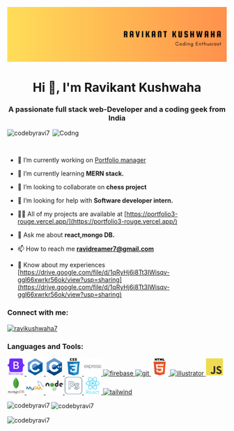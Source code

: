 ![logo](https://github.com/codebyravi7/codebyravi7/blob/main/Black%20Gold%20Minimalist%20Elegant%20Business%20LinkedIn%20Banner%20(2).png)
<h1 align="center">Hi 👋, I'm Ravikant Kushwaha</h1>
<h3 align="center">A passionate full stack web-Developer and a coding geek from India</h3>
<img align ="right" alt="Codng" width="400" src="https://media1.giphy.com/media/v1.Y2lkPTc5MGI3NjExeHhweml6ZHhzNWtzcGE5bWVmaGI3OGw4Nnpxem1xb3JxNWFnbHZvciZlcD12MV9pbnRlcm5hbF9naWZfYnlfaWQmY3Q9Zw/unxCGmTuBvwo2djRLA/giphy.webp">
<p align="left"> <img src="https://komarev.com/ghpvc/?username=codebyravi7&label=Profile%20views&color=0e75b6&style=flat" alt="codebyravi7" /> </p>

<p align="left"> <a href="https://twitter.com/" target="blank"><img src="https://img.shields.io/twitter/follow/?logo=twitter&style=for-the-badge" alt="" /></a> </p>

- 🔭 I’m currently working on [Portfolio manager](https://algosphere-frontend.vercel.app/)

- 🌱 I’m currently learning **MERN stack.**

- 👯 I’m looking to collaborate on **chess project**

- 🤝 I’m looking for help with **Software developer intern.**

- 👨‍💻 All of my projects are available at [https://portfolio3-rouge.vercel.app/](https://portfolio3-rouge.vercel.app/)

- 💬 Ask me about **react,mongo DB.**

- 📫 How to reach me **ravidreamer7@gmail.com**

- 📄 Know about my experiences [https://drive.google.com/file/d/1qRyHj6i8Tt3IWisqv-ggl66xwrkr56ok/view?usp=sharing](https://drive.google.com/file/d/1qRyHj6i8Tt3IWisqv-ggl66xwrkr56ok/view?usp=sharing)

<h3 align="left">Connect with me:</h3>
<p align="left">
<a href="https://www.leetcode.com/ravikushwaha7" target="blank"><img align="center" src="https://raw.githubusercontent.com/rahuldkjain/github-profile-readme-generator/master/src/images/icons/Social/leet-code.svg" alt="ravikushwaha7" height="30" width="40" /></a>
</p>

<h3 align="left">Languages and Tools:</h3>
<p align="left"> <a href="https://getbootstrap.com" target="_blank" rel="noreferrer"> <img src="https://raw.githubusercontent.com/devicons/devicon/master/icons/bootstrap/bootstrap-plain-wordmark.svg" alt="bootstrap" width="40" height="40"/> </a> <a href="https://www.cprogramming.com/" target="_blank" rel="noreferrer"> <img src="https://raw.githubusercontent.com/devicons/devicon/master/icons/c/c-original.svg" alt="c" width="40" height="40"/> </a> <a href="https://www.w3schools.com/cpp/" target="_blank" rel="noreferrer"> <img src="https://raw.githubusercontent.com/devicons/devicon/master/icons/cplusplus/cplusplus-original.svg" alt="cplusplus" width="40" height="40"/> </a> <a href="https://www.w3schools.com/css/" target="_blank" rel="noreferrer"> <img src="https://raw.githubusercontent.com/devicons/devicon/master/icons/css3/css3-original-wordmark.svg" alt="css3" width="40" height="40"/> </a> <a href="https://expressjs.com" target="_blank" rel="noreferrer"> <img src="https://raw.githubusercontent.com/devicons/devicon/master/icons/express/express-original-wordmark.svg" alt="express" width="40" height="40"/> </a> <a href="https://firebase.google.com/" target="_blank" rel="noreferrer"> <img src="https://www.vectorlogo.zone/logos/firebase/firebase-icon.svg" alt="firebase" width="40" height="40"/> </a> <a href="https://git-scm.com/" target="_blank" rel="noreferrer"> <img src="https://www.vectorlogo.zone/logos/git-scm/git-scm-icon.svg" alt="git" width="40" height="40"/> </a> <a href="https://www.w3.org/html/" target="_blank" rel="noreferrer"> <img src="https://raw.githubusercontent.com/devicons/devicon/master/icons/html5/html5-original-wordmark.svg" alt="html5" width="40" height="40"/> </a> <a href="https://www.adobe.com/in/products/illustrator.html" target="_blank" rel="noreferrer"> <img src="https://www.vectorlogo.zone/logos/adobe_illustrator/adobe_illustrator-icon.svg" alt="illustrator" width="40" height="40"/> </a> <a href="https://developer.mozilla.org/en-US/docs/Web/JavaScript" target="_blank" rel="noreferrer"> <img src="https://raw.githubusercontent.com/devicons/devicon/master/icons/javascript/javascript-original.svg" alt="javascript" width="40" height="40"/> </a> <a href="https://www.mongodb.com/" target="_blank" rel="noreferrer"> <img src="https://raw.githubusercontent.com/devicons/devicon/master/icons/mongodb/mongodb-original-wordmark.svg" alt="mongodb" width="40" height="40"/> </a> <a href="https://www.mysql.com/" target="_blank" rel="noreferrer"> <img src="https://raw.githubusercontent.com/devicons/devicon/master/icons/mysql/mysql-original-wordmark.svg" alt="mysql" width="40" height="40"/> </a> <a href="https://nodejs.org" target="_blank" rel="noreferrer"> <img src="https://raw.githubusercontent.com/devicons/devicon/master/icons/nodejs/nodejs-original-wordmark.svg" alt="nodejs" width="40" height="40"/> </a> <a href="https://www.photoshop.com/en" target="_blank" rel="noreferrer"> <img src="https://raw.githubusercontent.com/devicons/devicon/master/icons/photoshop/photoshop-line.svg" alt="photoshop" width="40" height="40"/> </a> <a href="https://reactjs.org/" target="_blank" rel="noreferrer"> <img src="https://raw.githubusercontent.com/devicons/devicon/master/icons/react/react-original-wordmark.svg" alt="react" width="40" height="40"/> </a> <a href="https://tailwindcss.com/" target="_blank" rel="noreferrer"> <img src="https://www.vectorlogo.zone/logos/tailwindcss/tailwindcss-icon.svg" alt="tailwind" width="40" height="40"/> </a> </p>

<p><img align="left" src="https://github-readme-stats.vercel.app/api/top-langs?username=codebyravi7&show_icons=true&locale=en&layout=compact" alt="codebyravi7" /></p>

<p>&nbsp;<img align="center" src="https://github-readme-stats.vercel.app/api?username=codebyravi7&show_icons=true&locale=en" alt="codebyravi7" /></p>

<p><img align="center" src="https://github-readme-streak-stats.herokuapp.com/?user=codebyravi7&" alt="codebyravi7" /></p>
